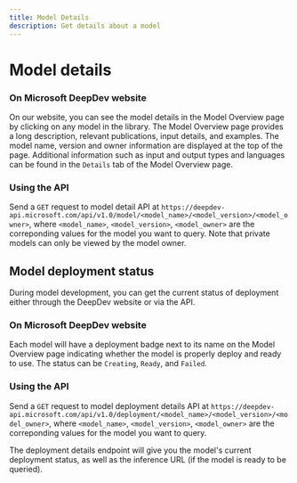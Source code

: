```yaml
---
title: Model Details
description: Get details about a model
---
```


# Model details

### On Microsoft DeepDev website

On our website, you can see the model details in the Model Overview page by clicking on any model in the library. The Model Overview page provides a long description, relevant publications, input details, and examples. The model name, version and owner information are displayed at the top of the page. Additional information such as input and output types and languages can be found in the `Details` tab of the Model Overview page.

### Using the API

Send a `GET` request to model detail API at `https://deepdev-api.microsoft.com/api/v1.0/model/<model_name>/<model_version>/<model_owner>`, where `<model_name>`, `<model_version>`, `<model_owner>` are the correponding values for the model you want to query. Note that private models can only be viewed by the model owner.

## Model deployment status

During model development, you can get the current status of deployment either through the DeepDev website or via the API.

### On Microsoft DeepDev website

Each model will have a deployment badge next to its name on the Model Overview page indicating whether the model is properly deploy and ready to use. The status can be `Creating`, `Ready`, and `Failed`.

### Using the API

Send a `GET` request to model deployment details API at `https://deepdev-api.microsoft.com/api/v1.0/deployment/<model_name>/<model_version>/<model_owner>`, where `<model_name>`, `<model_version>`, `<model_owner>` are the correponding values for the model you want to query.

The deployment details endpoint will give you the model's current deployment status, as well as the inference URL (if the model is ready to be queried).
